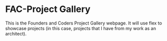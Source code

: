 # FAC-Project Gallery
This is the Founders and Coders Project Gallery webpage. It will use flex to showcase projects (in this case, projects that I have from my work as an architect).
